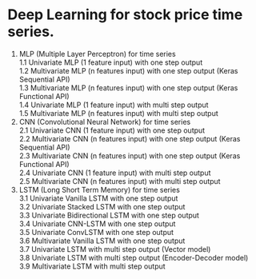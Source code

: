 # Deep Learning for stock price time series.  
 
1. MLP (Multiple Layer Perceptron) for time series  
  1.1 Univariate MLP (1 feature input) with one step output  
  1.2 Multivariate MLP (n features input) with one step output (Keras Sequential API)  
  1.3 Multivariate MLP (n features input) with one step output (Keras Functional API)  
  1.4 Univariate MLP (1 feature input) with multi step output  
  1.5 Multivariate MLP (n features input) with multi step output  
2. CNN (Convolutional Neural Network) for time series  
  2.1 Univariate CNN (1 feature input) with one step output  
  2.2 Multivariate CNN (n features input) with one step output (Keras Sequential API)  
  2.3 Multivariate CNN (n features input) with one step output (Keras Functional API)  
  2.4 Univariate CNN (1 feature input) with multi step output  
  2.5 Multivariate CNN (n features input) with multi step output  
3. LSTM (Long Short Term Memory) for time series  
  3.1 Univariate Vanilla LSTM with one step output  
  3.2 Univariate Stacked LSTM with one step output  
  3.3 Univariate Bidirectional LSTM with one step output  
  3.4 Univariate CNN-LSTM with one step output  
  3.5 Univariate ConvLSTM with one step output  
  3.6 Multivariate Vanilla LSTM with one step output  
  3.7 Univariate LSTM with multi step output (Vector model)  
  3.8 Univariate LSTM with multi step output (Encoder-Decoder model)  
  3.9 Multivariate LSTM with multi step output
